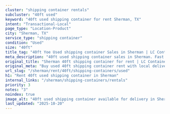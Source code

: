 ```yaml
---
cluster: "shipping container rentals"
subcluster: "40ft used"
keyword: "40ft used shipping container for rent Sherman, TX"
intent: "Transactional-Local"
page_type: "Location-Product"
city: "Sherman, TX"
service_type: "shipping container"
condition: "Used"
size: "40ft"
title_tag: "40ft Yoe Used shipping container Sales in Sherman | LC Container"
meta_description: "40ft used shipping container sales in Sherman. Fast delivery, competitive pricing. Serving shipping containers area. Quote ID: IGT. Call (214) 524-4168 for your free quote today."
original_title: "Sherman 40ft shipping container for rent | LC Container"
original_meta: "Buy used 40ft shipping container rent with local delivery in Sherman, TX. LC Container — local Since 2003. Request a fast quote today."
url_slug: "/sherman/rent/40ft/shipping-containers/used"
h1: "Rent 40ft used shipping container in Sherman"
internal_links: "/sherman/shipping-containers/rentals"
priority: 3
notes: "3"
noindex: true
image_alt: "40ft used shipping container available for delivery in Sherman"
last_updated: "2025-10-20"
---
```


<!-- TODO: Add unique city/inventory copy, images, and internal links here. -->
